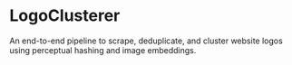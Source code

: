 # LogoClusterer
An end-to-end pipeline to scrape, deduplicate, and cluster website logos using perceptual hashing and image embeddings.
